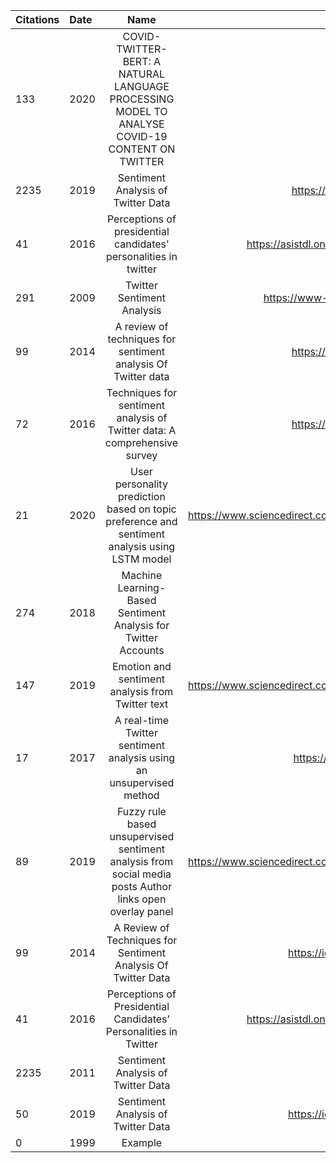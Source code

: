|Citations|Date|Name|URL|
|:-|:-|:-:|-:|
| 133 | 2020 | COVID-TWITTER-BERT: A NATURAL LANGUAGE PROCESSING MODEL TO ANALYSE COVID-19 CONTENT ON TWITTER | https://arxiv.org/pdf/2005.07503.pdf |
| 2235 | 2019 | Sentiment Analysis of Twitter Data | https://ieeexplore.ieee.org/abstract/document/8716464 |
| 41 | 2016 | Perceptions of presidential candidates' personalities in twitter | https://asistdl.onlinelibrary.wiley.com/doi/abs/10.1002/asi.23377 |
| 291 | 2009 | Twitter Sentiment Analysis | https://www-nlp.stanford.edu/courses/cs224n/2009/fp/3.pdf |
| 99 | 2014 | A review of techniques for sentiment analysis Of Twitter data | https://ieeexplore.ieee.org/abstract/document/6781346 |
| 72 | 2016 | Techniques for sentiment analysis of Twitter data: A comprehensive survey | https://ieeexplore.ieee.org/abstract/document/7813707 |
| 21 | 2020 | User personality prediction based on topic preference and sentiment analysis using LSTM model | https://www.sciencedirect.com/science/article/abs/pii/S0167865520302919 |
| 274 | 2018 | Machine Learning-Based Sentiment Analysis for Twitter Accounts | https://www.mdpi.com/2297-8747/23/1/11 |
| 147 | 2019 | Emotion and sentiment analysis from Twitter text | https://www.sciencedirect.com/science/article/abs/pii/S1877750318311037 |
| 17 | 2017 | A real-time Twitter sentiment analysis using an unsupervised method | https://dl.acm.org/doi/abs/10.1145/3102254.3102282 |
| 89 | 2019 | Fuzzy rule based unsupervised sentiment analysis from social media posts Author links open overlay panel | https://www.sciencedirect.com/science/article/abs/pii/S0957417419305366 |
| 99 | 2014 | A Review of Techniques for Sentiment Analysis Of Twitter Data | https://ieeexplore.ieee.org/abstract/document/6781346/ |
| 41 | 2016 | Perceptions of Presidential Candidates’ Personalities in Twitter | https://asistdl.onlinelibrary.wiley.com/doi/abs/10.1002/asi.23377 |
| 2235 | 2011 | Sentiment Analysis of Twitter Data | https://aclanthology.org/W11-0705.pdf |
| 50 | 2019 | Sentiment Analysis of Twitter Data | https://ieeexplore.ieee.org/abstract/document/8716464/ |
| 0 | 1999 | Example | www |